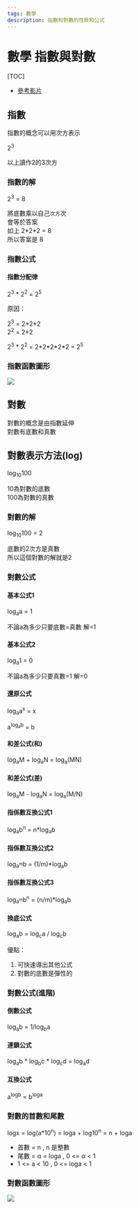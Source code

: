 ```yaml
---
tags: 數學
description: 指數和對數的性質和公式
---
```


# 數學 指數與對數

[TOC]

- [參考影片](https://youtu.be/VdlfHl-PBLI)

## 指數

指數的概念可以用次方表示  

2<sup>3</sup>  

以上讀作2的3次方  

### 指數的解

2<sup>3</sup> = 8  

將底數乘以自己`次方`次  
會等於答案  
如上 2\*2\*2 = 8  
所以答案是 8  

### 指數公式

#### 指數分配律

2<sup>3</sup> \* 2<sup>2</sup> = 2<sup>5</sup>  

原因：  

2<sup>3</sup> = 2\*2\*2  
2<sup>2</sup> = 2\*2  

2<sup>3</sup> \* 2<sup>2</sup> = 2\*2\*2\*2\*2 = 2<sup>5</sup>  

### 指數函數圖形

![](https://i.imgur.com/aOKl7ar.png)


## 對數

對數的概念是由指數延伸  
對數有底數和真數  

## 對數表示方法(log)

log<sub>10</sub>100  

10為對數的底數  
100為對數的真數  

### 對數的解

log<sub>10</sub>100 = 2  

底數的2次方是真數  
所以這個對數的解就是2  

### 對數公式

#### 基本公式1

log<sub>a</sub>a = 1  

不論a為多少只要底數=真數 解=1  

#### 基本公式2

log<sub>a</sub>1 = 0  

不論a為多少只要真數=1 解=0  

#### 還原公式

log<sub>a</sub>a<sup>x</sup> = x  

a<sup>log<sub>a</sub>b</sup> = b  

#### 和差公式(和)

log<sub>a</sub>M + log<sub>a</sub>N = log<sub>a</sub>(MN)  

#### 和差公式(差)

log<sub>a</sub>M - log<sub>a</sub>N = log<sub>a</sub>(M/N)  

#### 指係數互換公式1

log<sub>a</sub>b<sup>n</sup> = n\*log<sub>a</sub>b  

#### 指係數互換公式2

log<sub>a<sup>m</sup></sub>b = (1/m)\*log<sub>a</sub>b  

#### 指係數互換公式3

log<sub>a<sup>m</sup></sub>b<sup>n</sup> = (n/m)\*log<sub>a</sub>b

#### 換底公式

log<sub>a</sub>b = log<sub>c</sub>a / log<sub>c</sub>b

優點：

1. 可快速導出其他公式
2. 對數的底數是彈性的

### 對數公式(進階)

#### 倒數公式

log<sub>a</sub>b = 1/log<sub>b</sub>a  

#### 連鎖公式

log<sub>a</sub>b \* log<sub>b</sub>c \* log<sub>c</sub>d = log<sub>a</sub>d  

#### 互換公式

a<sup>logb</sup> = b<sup>loga</sup>  

### 對數的首數和尾數

logx = log(a\*10<sup>n</sup>) = loga + log10<sup>n</sup> = n + loga  

- 首數 = n , n 是整數  
- 尾數 = α = loga , 0 <= α < 1  
- 1 <= a < 10 , 0 <= loga < 1  




### 對數函數圖形

![](https://i.imgur.com/OsBT2KH.png)

